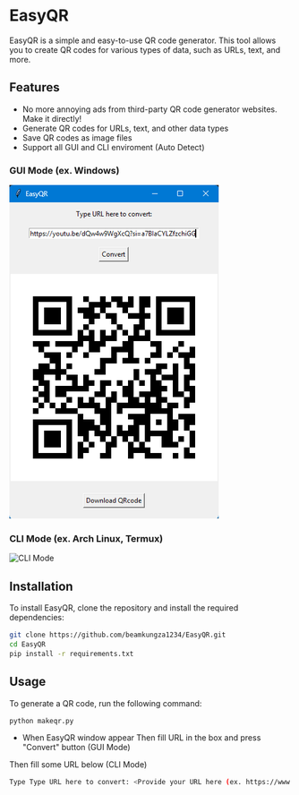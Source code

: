 # EasyQR

EasyQR is a simple and easy-to-use QR code generator. This tool allows you to create QR codes for various types of data, such as URLs, text, and more.

## Features

- No more annoying ads from third-party QR code generator websites. Make it directly!
- Generate QR codes for URLs, text, and other data types
- Save QR codes as image files
- Support all GUI and CLI enviroment (Auto Detect)

### GUI Mode (ex. Windows)
![GUI Mode](examples/guimode.png)

### CLI Mode (ex. Arch Linux, Termux)
![CLI Mode](examples/termuxcli.png)

## Installation

To install EasyQR, clone the repository and install the required dependencies:

```bash
git clone https://github.com/beamkungza1234/EasyQR.git
cd EasyQR
pip install -r requirements.txt
```

## Usage

To generate a QR code, run the following command:

```bash
python makeqr.py
```
- When EasyQR window appear Then fill URL in the box and press "Convert" button (GUI Mode)

Then fill some URL below (CLI Mode)

```bash
Type Type URL here to convert: <Provide your URL here (ex. https://www.example.com/)>
```
